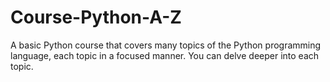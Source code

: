 # Course-Python-A-Z
A basic Python course that covers many topics of the Python programming language, each topic in a focused manner. 
You can delve deeper into each topic.
